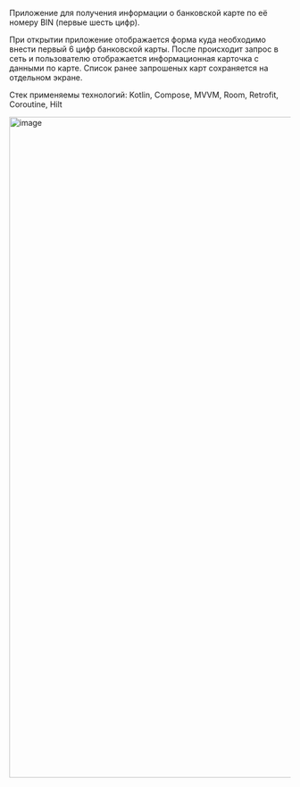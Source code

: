 Приложение для получения информации о банковской карте по её номеру BIN (первые шесть цифр).

При открытии приложение отображается форма куда необходимо внести первый 6 цифр банковской карты. После происходит запрос в сеть и пользователю отображается информационная карточка с данными по карте. Список ранее запрошеных карт сохраняется на отдельном экране.

Стек применяемы технологий:
Kotlin, Compose, MVVM, Room, Retrofit, Coroutine, Hilt

<img width="598" height="1185" alt="image" src="https://github.com/user-attachments/assets/f58eed49-c751-4cd0-8f4d-805de072ea49" />









